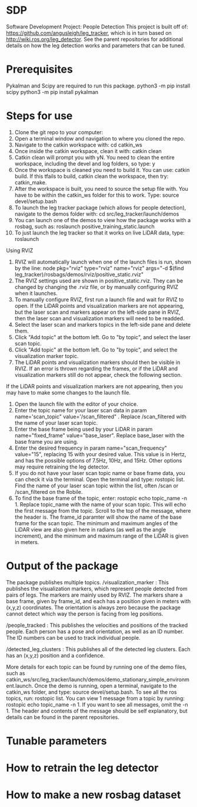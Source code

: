# SDP
Software Development Project: People Detection
This project is built off of: https://github.com/angusleigh/leg_tracker, which is in turn based on http://wiki.ros.org/leg_detector. 
See the parent repositories for additional details on how the leg detection works and parameters that can be tuned.

# Prerequisites
Pykalman and Scipy are required to run this package.
python3 -m pip install scipy
python3 -m pip install pykalman

# Steps for use

1. Clone the git repo to your computer: 
2. Open a terminal window and navigation to where you cloned the repo.
3. Navigate to the catkin workspace with: cd catkin_ws
4. Once inside the catkin workspace, clean it with: catkin clean
5. Catkin clean will prompt you with yN. You need to clean the entire workspace, including the devel and log folders, so type: y
6. Once the workspace is cleaned you need to build it. You can use: catkin build. If this tfails to build, catkin clean the workspace, then try: catkin_make.
7. After the workspace is built, you need to source the setup file with. You have to be within the catkin_ws folder for this to work. Type: source devel/setup.bash
8. To launch the leg tracker package (which allows for people detection), navigate to the demos folder with: cd src/leg_tracker/launch/demos
9. You can launch one of the demos to view how the package works with a rosbag, such as: roslaunch positive_training_static.launch
10. To just launch the leg tracker so that it works on live LiDAR data, type: roslaunch

Using RVIZ
1. RVIZ will automatically launch when one of the launch files is run, shown by the line: node pkg="rviz" type="rviz" name="rviz"
    args="-d $(find leg_tracker)/rosbags/demos/rviz/positive_static.rviz"
2. The RVIZ settings used are shown in positive_static.rviz. They can be changed by changing the .rviz file, or by manually configuring RVIZ when it launches.
3. To manually configure RVIZ, first run a launch file and wait for RVIZ to open. If the LiDAR points and visualization markers are not appearing, but the laser scan and markers appear on the left-side pane in RVIZ, then the laser scan and visualization markers will need to be readded.
4. Select the laser scan and markers topics in the left-side pane and delete them.
5. Click "Add topic" at the bottom left. Go to "by topic", and select the laser scan topic.
6. Click "Add topic" at the bottom left. Go to "by topic", and select the visualization marker topic.
7. The LiDAR points and visualization markers should then be visible in RVIZ. If an error is thrown regarding the frames, or if the LiDAR and visualization markers still do not appear, check the following section.

If the LiDAR points and visualization markers are not appearing, then you may have to make some changes to the launch file.
1. Open the launch file with the editor of your choice.
2. Enter the topic name for your laser scan data in param name='scan_topic" value='/scan_filtered" . Replace /scan_filtered with the name of your laser scan topic.
3. Enter the base frame being used by your LiDAR in param name="fixed_frame" value="base_laser". Replace base_laser with the base frame you are using.
4. Enter the desired frequency in param name="scan_frequency" value="15", replacing 15 with your desired value. This value is in Hertz, and has the possible options of 7.5Hz, 10Hz, and 15Hz. Other options may require retraining the leg detector.
5. If you do not have your laser scan topic name or base frame data, you can check it via the terminal. Open the terminal and type: rostopic list. Find the name of your laser scan topic within the list, often /scan or /scan_filtered on the Robile. 
6. To find the base frame of the topic, enter: rostopic echo topic_name -n 1. Replace topic_name with the name of your scan topic. This will echo the first message from the topic. Scroll to the top of the message, where the header is. The frame_id paramter will show the name of the base frame for the scan topic. The minimum and maximum angles of the LiDAR view are also given here in radians (as well as the angle increment), and the minimum and maximum range of the LiDAR is given in meters. 

# Output of the package
The package publishes multiple topics.
/visualization_marker : This publishes the visualization markers, which represent people detected from pairs of legs. The markers are mainly used by RVIZ. The markers share a base frame, given by frame_id, and each has a position given in meters with (x,y,z) coordinates. The orientation is always zero because the package cannot detect which way the person is facing from leg positions.

/people_tracked : This publishes the velocities and positions of the tracked people. Each person has a pose and orientation, as well as an ID number. The ID numbers can be used to track individual people. 

/detected_leg_clusters : This publishes all of the detected leg clusters. Each has an (x,y,z) position and a confidence. 

More details for each topic can be found by running one of the demo files, such as catkin_ws/src/leg_tracker/launch/demos/demo_stationary_simple_environment.launch. Once the demo is running, open a terminal, navigate to the catkin_ws folder, and type: source devel/setup.bash. To see all the ros topics, run: rostopic list. You can view 1 message from a topic by running: rostopic echo topic_name -n 1. If you want to see all messages, omit the -n 1. The header and contents of the message should be self explanatory, but details can be found in the parent repositories. 

# Tunable parameters

# How to retrain the leg detector
  
# How to make a new rosbag dataset 
